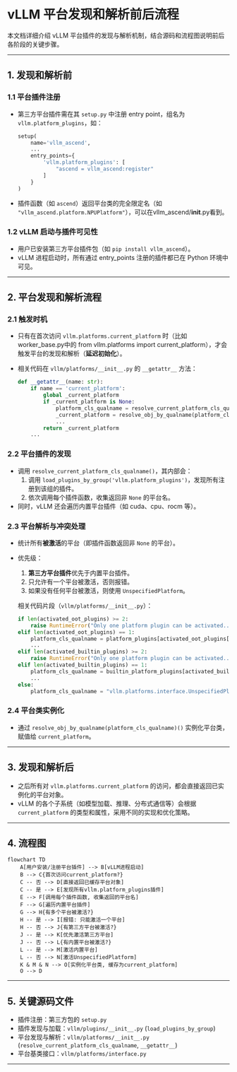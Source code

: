 # vLLM 平台发现和解析前后流程

本文档详细介绍 vLLM 平台插件的发现与解析机制，结合源码和流程图说明前后各阶段的关键步骤。

---

## 1. 发现和解析前

### 1.1 平台插件注册

- 第三方平台插件需在其 `setup.py` 中注册 entry point，组名为 `vllm.platform_plugins`，如：
  ```python
  setup(
      name='vllm_ascend',
      ...
      entry_points={
          'vllm.platform_plugins': [
              "ascend = vllm_ascend:register"
          ]
      }
  )
  ```
- 插件函数（如 `ascend`）返回平台类的完全限定名（如 `"vllm_ascend.platform.NPUPlatform"`），可以在vllm_ascend/__init__.py看到。

### 1.2 vLLM 启动与插件可见性

- 用户已安装第三方平台插件包（如 `pip install vllm_ascend`）。
- vLLM 进程启动时，所有通过 entry_points 注册的插件都已在 Python 环境中可见。

---

## 2. 平台发现和解析流程

### 2.1 触发时机

- 只有在首次访问 `vllm.platforms.current_platform` 时（比如worker_base.py中的 from vllm.platforms import current_platform），才会触发平台的发现和解析（**延迟初始化**）。
- 相关代码在 `vllm/platforms/__init__.py` 的 `__getattr__` 方法：

  ```python
  def __getattr__(name: str):
      if name == 'current_platform':
          global _current_platform
          if _current_platform is None:
              platform_cls_qualname = resolve_current_platform_cls_qualname()
              _current_platform = resolve_obj_by_qualname(platform_cls_qualname)()
              ...
          return _current_platform
      ...
  ```

### 2.2 平台插件的发现

- 调用 `resolve_current_platform_cls_qualname()`，其内部会：
  1. 调用 `load_plugins_by_group('vllm.platform_plugins')`，发现所有注册到该组的插件。
  2. 依次调用每个插件函数，收集返回非 `None` 的平台名。
- 同时，vLLM 还会遍历内置平台插件（如 cuda、cpu、rocm 等）。

### 2.3 平台解析与冲突处理

- 统计所有**被激活**的平台（即插件函数返回非 `None` 的平台）。
- 优先级：
  1. **第三方平台插件**优先于内置平台插件。
  2. 只允许有一个平台被激活，否则报错。
  3. 如果没有任何平台被激活，则使用 `UnspecifiedPlatform`。

  相关代码片段（`vllm/platforms/__init__.py`）：
  ```python
  if len(activated_oot_plugins) >= 2:
      raise RuntimeError("Only one platform plugin can be activated...")
  elif len(activated_oot_plugins) == 1:
      platform_cls_qualname = platform_plugins[activated_oot_plugins[0]]()
      ...
  elif len(activated_builtin_plugins) >= 2:
      raise RuntimeError("Only one platform plugin can be activated...")
  elif len(activated_builtin_plugins) == 1:
      platform_cls_qualname = builtin_platform_plugins[activated_builtin_plugins[0]]()
      ...
  else:
      platform_cls_qualname = "vllm.platforms.interface.UnspecifiedPlatform"
  ```

### 2.4 平台类实例化

- 通过 `resolve_obj_by_qualname(platform_cls_qualname)()` 实例化平台类，赋值给 `current_platform`。

---

## 3. 发现和解析后

- 之后所有对 `vllm.platforms.current_platform` 的访问，都会直接返回已实例化的平台对象。
- vLLM 的各个子系统（如模型加载、推理、分布式通信等）会根据 `current_platform` 的类型和属性，采用不同的实现和优化策略。

---

## 4. 流程图

```mermaid
flowchart TD
    A[用户安装/注册平台插件] --> B[vLLM进程启动]
    B --> C{首次访问current_platform?}
    C -- 否 --> D[直接返回已缓存平台对象]
    C -- 是 --> E[发现所有vllm.platform_plugins插件]
    E --> F[调用每个插件函数, 收集返回的平台名]
    F --> G[遍历内置平台插件]
    G --> H{有多个平台被激活?}
    H -- 是 --> I[报错: 只能激活一个平台]
    H -- 否 --> J{有第三方平台被激活?}
    J -- 是 --> K[优先激活第三方平台]
    J -- 否 --> L{有内置平台被激活?}
    L -- 是 --> M[激活内置平台]
    L -- 否 --> N[激活UnspecifiedPlatform]
    K & M & N --> O[实例化平台类, 缓存为current_platform]
    O --> D
```

---

## 5. 关键源码文件

- 插件注册：第三方包的 `setup.py`
- 插件发现与加载：`vllm/plugins/__init__.py` (`load_plugins_by_group`)
- 平台发现与解析：`vllm/platforms/__init__.py` (`resolve_current_platform_cls_qualname`, `__getattr__`)
- 平台基类接口：`vllm/platforms/interface.py`

---
